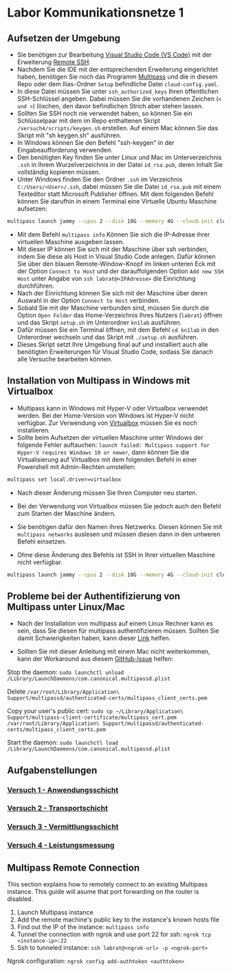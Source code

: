 # Labor Kommunikationsnetze 1

## Aufsetzen der Umgebung
* Sie benötigen zur Bearbeitung [Visual Studio Code (VS Code)](https://code.visualstudio.com) mit der Erweiterung [Remote SSH](https://marketplace.visualstudio.com/items?itemName=ms-vscode-remote.remote-ssh). 
* Nachdem Sie die IDE mit der entsprechenden Erweiterung eingerichtet haben, benötigen Sie noch das Programm [Multipass](https://multipass.run/) und die in diesem Repo oder dem Ilias-Ordner `Setup` befindliche Datei `cloud-config.yaml`.
* In diese Datei müssen Sie unter `ssh_authorized_keys` Ihren öffentlichen SSH-Schlüssel angeben. Dabei müssen Sie die vorhandenen Zeichen (`< und >`) löschen, den davor befindlichen Strich aber stehen lassen. 
* Sollten Sie SSH noch nie verwendet haben, so können Sie ein Schlüsselpaar mit dem im Repo enthaltenen Skript `/versuch4/scripts/keygen.sh` erstellen. Auf einem Mac können Sie das Skript mit "sh keygen.sh" ausführen. 
* In Windows können Sie den Befehl "ssh-keygen" in der Eingabeaufforderung verwenden. 
* Den benötigten Key finden Sie unter Linux und Mac im Unterverzeichnis `.ssh` in Ihrem Wurzelverzeichnis in der Datei `id_rsa.pub`, deren Inhalt Sie vollständig kopieren müssen. 
* Unter Windows finden Sie den Ordner `.ssh` im Verzeichnis `C:/Users/<User>/.ssh`, dabei müssen Sie die Datei `id_rsa.pub` mit einem Texteditor statt Microsoft Publisher öffnen. Mit dem folgenden Befehl können Sie darufhin in einem Terminal eine Virtuelle Ubuntu Maschine aufsetzen: 

```bash
multipass launch jammy --cpus 2 --disk 10G --memory 4G --cloud-init cloud-config.yaml
```

* Mit dem Befehl `multipass info` Können Sie sich die IP-Adresse ihrer virtuellen Maschine ausgeben lassen.
* Mit dieser IP können Sie sich mit der Maschine über ssh verbinden, indem Sie diese als Host in Visual Studio Code anlegen. Dafür können Sie über den blauen Remote-Window-Knopf im linken unteren Eck mit der Option `Connect to Host` und der darauffolgenden Option `Add new SSH Host` unter Angabe von `ssh labrat@<IPAdresse>` die Einrichtung durchführen.
* Nach der Einrichtung können Sie sich mit der Maschine über deren Auswahl in der Option `Connect to Host` verbinden.
* Sobald Sie mit der Maschine verbunden sind, müssen Sie durch die Option `Open Folder` das Home-Verzeichnis Ihres Nutzers (`labrat`) öffnen und das Skript `setup.sh` im Unterordner `kn1lab` ausführen.
* Dafür müssen Sie ein Terminal öffnen, mit dem Befehl `cd kn1lab` in den Unterordner wechseln und das Skript mit `./setup.sh` ausführen.
* Dieses Skript setzt Ihre Umgebung final auf und installiert auch alle benötigten Erweiterungen für Visual Studio Code, sodass Sie danach alle Versuche bearbeiten können.

## Installation von Multipass in Windows mit Virtualbox
* Multipass kann in Windows mit Hyper-V oder Virtualbox verwendet werden. Bei der Home-Version von Windows ist Hyper-V nicht verfügbar. Zur Verwendung von [Virtualbox](https://www.virtualbox.org/wiki/Downloads) müssen Sie es noch installieren.
* Sollte beim Aufsetzen der virtuellen Maschine unter Windows der folgende Fehler auftauchen: `launch failed: Multipass support for Hyper-V requires Windows 10 or newer`, dann können Sie die Virtualisierung auf Virtualbox mit dem folgenden Befehl in einer Powershell mit Admin-Rechten umstellen:
```bash
multipass set local.driver=virtualbox
```
* Nach dieser Änderung müssen Sie Ihren Computer neu starten.

* Bei der Verwendung von Virtualbox müssen Sie jedoch auch den Befehl zum Starten der Maschine ändern. 
* Sie benötigen dafür den Namen ihres Netzwerks. Diesen können Sie mit `multipass networks` auslesen und müssen diesen dann in den untweren Befehl einsetzen. 
* Ohne diese Änderung des Befehls ist SSH in Ihrer virtuellen Maschine nicht verfügbar.
```bash
multipass launch jammy --cpus 2 --disk 10G --memory 4G --cloud-init cloud-config.yaml --network name="<Netzwerk-Name>"
```

## Probleme bei der Authentifizierung von Multipass unter Linux/Mac
* Nach der Installation von multipass auf einem Linux Rechner kann es sein, dass Sie diesen für multipass authentifizieren müssen. Sollten Sie damit Schwierigkeiten haben, kann dieser [Link](https://multipass.run/docs/authenticating-clients) helfen.

* Sollten Sie mit dieser Anleitung mit einem Mac nicht weiterkommen, kann der Workaround aus diesem [GitHub-Issue](https://github.com/canonical/multipass/issues/2549) helfen:

Stop the daemon: `sudo launchctl unload /Library/LaunchDaemons/com.canonical.multipassd.plist`

Delete `/var/root/Library/Application\ Support/multipassd/authenticated-certs/multipass_client_certs.pem`

Copy your user's public cert: `sudo cp ~/Library/Application\ Support/multipass-client-certificate/multipass_cert.pem /var/root/Library/Application\ Support/multipassd/authenticated-certs/multipass_client_certs.pem`

Start the daemon: `sudo launchctl load /Library/LaunchDaemons/com.canonical.multipassd.plist`

## Aufgabenstellungen

### [Versuch 1 - Anwendungsschicht](versuch1/aufgabenstellung.md)
### [Versuch 2 - Transportschicht](versuch2/aufgabenstellung.md)
### [Versuch 3 - Vermittlungsschicht](versuch3/aufgabenstellung.md)
### [Versuch 4 - Leistungsmessung](versuch4/aufgabenstellung.md)

## Multipass Remote Connection
This section explains how to remotely connect to an existing Multipass instance.
This guide will asume that port forwarding on the router is disabled.
1. Launch Multipass instance
2. Add the remote machine's public key to the instance's known hosts file
3. Find out the IP of the instance: `multipass info`
4. Tunnel the connection with ngrok and use port 22 for ssh: `ngrok tcp <instance-ip>:22`
5. Ssh to tunneled instance: `ssh labrat@<ngrok-url> -p <ngrok-port>`

Ngrok configuration: `ngrok config add-authtoken <authtoken>`